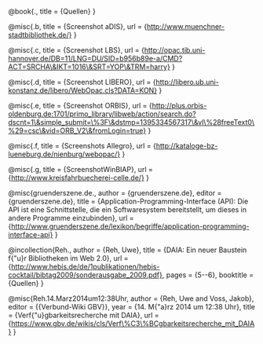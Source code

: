 @book{.,
 title = {Quellen}
}


@misc{.b,
 title = {Screenshot aDIS},
 url = {http://www.muenchner-stadtbibliothek.de/}
}


@misc{.c,
 title = {Screenshot LBS},
 url = {http://opac.tib.uni-hannover.de/DB=11/LNG=DU/SID=b956b89e-a/CMD?ACT=SRCHA\&IKT=1016\&SRT=YOP\&TRM=harry}
}


@misc{.d,
 title = {Screenshot LIBERO},
 url = {http://libero.ub.uni-konstanz.de/libero/WebOpac.cls?DATA=KON}
}


@misc{.e,
 title = {Screenshot ORBIS},
 url = {http://plus.orbis-oldenburg.de:1701/primo_library/libweb/action/search.do?dscnt=1\&simple_submit=\%3F\&dstmp=1395334567317\&vl\%28freeText0\%29=csc\&vid=ORB_V2\&fromLogin=true}
}


@misc{.f,
 title = {Screenshots Allegro},
 url = {http://kataloge-bz-lueneburg.de/nienburg/webopac/}
}


@misc{.g,
 title = {ScreenshotWinBIAP},
 url = {http://www.kreisfahrbuecherei-celle.de/}
}


@misc{gruenderszene.de.,
 author = {gruenderszene.de},
 editor = {gruenderszene.de},
 title = {Application-Programming-Interface (API): Die API ist eine Schnittstelle, die ein Softwaresystem bereitstellt, um dieses in andere Programme einzubinden},
 url = {http://www.gruenderszene.de/lexikon/begriffe/application-programming-interface-api}
}


@incollection{Reh.,
 author = {Reh, Uwe},
 title = {DAIA: Ein neuer Baustein f{\"u}r Bibliotheken im Web 2.0},
 url = {http://www.hebis.de/de/1publikationen/hebis-cocktail/bibtag2009/sonderausgabe_2009.pdf},
 pages = {5--6},
 booktitle = {Quellen}
}


@misc{Reh.14.Marz2014um12:38Uhr,
 author = {Reh, Uwe and Voss, Jakob},
 editor = {{Verbund-Wiki GBV}},
 year = {14. M{\"a}rz 2014 um 12:38 Uhr},
 title = {Verf{\"u}gbarkeitsrecherche mit DAIA},
 url = {https://www.gbv.de/wikis/cls/Verf\%C3\%BCgbarkeitsrecherche_mit_DAIA}
}


